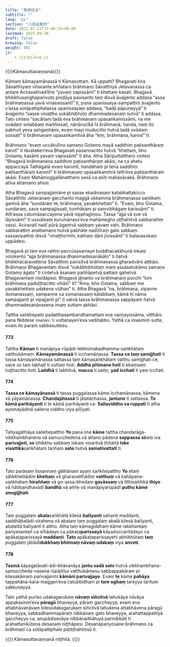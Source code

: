 ```yaml
---
title: "爱欲经注"
subtitle: ""
lang: "pi"
section: "八颂品第四"
date: 2022-07-21T15:06:35+08:00
lastmod: 2025-09-30
draft: false
brewing: false
weight: 401
js:
    - /js/pj2snp.js
---
```


{{<subtitle>}}Kāmasuttavaṇṇanā{{</subtitle>}}

Kāmaṃ kāmayamānassā ti Kāmasuttaṃ. Kā uppatti? Bhagavati kira Sāvatthiyaṃ viharante aññataro brāhmaṇo Sāvatthiyā Jetavanassa ca antare Aciravatīnadītīre “yavaṃ vapissāmī” ti khettaṃ kasati. Bhagavā bhikkhusaṅghaparivuto piṇḍāya pavisanto taṃ disvā āvajjento addasa “assa brāhmaṇassa yavā vinassissantī” ti, puna upanissaya-sampattiṃ āvajjento c’assa sotāpattiphalassa upanissayaṃ addasa, “kadā pāpuṇeyyā” ti āvajjento “sasse vinaṭṭhe sokābhibhūto dhammadesanaṃ sutvā” ti addasa. Tato cintesi “sacāhaṃ tadā eva brāhmaṇaṃ upasaṅkamissāmi, na me ovādaṃ sotabbaṃ maññissati, nānārucikā hi brāhmaṇā, handa, naṃ ito pabhuti yeva saṅgaṇhāmi, evaṃ mayi muducitto hutvā tadā ovādaṃ sossatī” ti brāhmaṇaṃ upasaṅkamitvā āha “kiṃ, brāhmaṇa, karosī” ti.

Brāhmaṇo “evaṃ uccākulīno samaṇo Gotamo mayā saddhiṃ paṭisanthāraṃ karotī” ti tāvataken’eva Bhagavati pasannacitto hutvā “khettaṃ, bho Gotama, kasāmi yavaṃ vapissāmī” ti āha. Atha Sāriputtatthero cintesi “Bhagavā brāhmaṇena saddhiṃ paṭisanthāraṃ akāsi, na ca ahetu appaccayā Tathāgatā evaṃ karonti, handāham pi tena saddhiṃ paṭisanthāraṃ karomī” ti brāhmaṇaṃ upasaṅkamitvā tath’eva paṭisanthāram akāsi. Evaṃ Mahāmoggallānatthero sesā ca asīti mahāsāvakā. Brāhmaṇo atīva attamano ahosi.

Atha Bhagavā sampajjamāne pi sasse ekadivasaṃ katabhattakicco Sāvatthito Jetavanaṃ gacchanto maggā okkamma brāhmaṇassa santikaṃ gantvā āha “sundaraṃ te, brāhmaṇa, yavakkhettan” ti. “Evaṃ, bho Gotama, sundaraṃ, sace sampajjissati, tumhākam pi saṃvibhāgaṃ karissāmī” ti. Ath’assa catumāsaccayena yavā nipphajjiṃsu. Tassa “ajja vā sve vā lāyissāmī” ti ussukkaṃ kurumānass’eva mahāmegho uṭṭhahitvā sabbarattiṃ vassi. Aciravatī nadī pūrā āgantvā sabbaṃ yavaṃ vahi. Brāhmaṇo sabbarattiṃ anattamano hutvā pabhāte nadītīraṃ gato sabbaṃ sassavipattiṃ disvā “vinaṭṭho’mhi, kathaṃ dāni jīvissāmī” ti balavasokaṃ uppādesi.

Bhagavā pi tam eva rattiṃ paccūsasamaye buddhacakkhunā lokaṃ volokento “ajja brāhmaṇassa dhammadesanākālo” ti ñatvā bhikkhācāravattena Sāvatthiṃ pavisitvā brāhmaṇassa gharadvāre aṭṭhāsi. Brāhmaṇo Bhagavantaṃ disvā “sokābhibhūtaṃ maṃ assāsetukāmo samaṇo Gotamo āgato” ti cintetvā āsanaṃ paññāpetvā pattaṃ gahetvā Bhagavantaṃ nisīdāpesi. Bhagavā jānanto va brāhmaṇaṃ pucchi “kiṃ brāhmaṇa paduṭṭhacitto vihāsī” ti? “Āma, bho Gotama, sabbaṃ me yavakkhettaṃ udakena vūḷhan” ti. Atha Bhagavā “na, brāhmaṇa, vipanne domanassaṃ, sampanne ca somanassaṃ kātabbaṃ, kāmā hi nāma sampajjanti pi vipajjanti pī” ti vatvā tassa brāhmaṇassa sappāyaṃ ñatvā dhammadesanāvasena imaṃ suttam abhāsi.

Tattha saṅkhepato padatthasambandhamattam eva vaṇṇayissāma, vitthāro pana Niddese <small>(mahāni. 1)</small> vuttanayen’eva veditabbo. Yathā ca imasmiṃ sutte, evaṃ ito paraṃ sabbasuttesu.

#### 773

Tattha **Kāman** ti manāpiya-rūpādi-tebhūmakadhamma-saṅkhātaṃ vatthukāmaṃ. **Kāmayamānassā** ti icchamānassa. **Tassa ce taṃ samijjhatī** ti tassa kāmayamānassa sattassa taṃ kāmasaṅkhātaṃ vatthu samijjhati ce, sace so taṃ labhatī ti vuttaṃ hoti. **Addhā pītimano hotī** ti ekaṃsaṃ tuṭṭhacitto hoti. **Laddhā** ti labhitvā, **macco** ti satto, **yad icchatī** ti yaṃ icchati.

#### 774

**Tassa ce kāmayānassā** ti tassa puggalassa kāme icchamānassa, kāmena vā yāyamānassa. **Chandajātassā** ti jātataṇhassa, **jantuno** ti sattassa. **Te kāmā parihāyantī** ti te kāmā parihāyanti ce. **Sallaviddho va ruppatī** ti atha ayomayādinā sallena viddho viya pīḷīyati.

#### 775

Tatiyagāthāya saṅkhepattho **Yo** pana ime **kāme** tattha chandarāga-vikkhambhanena vā samucchedena vā attano pādena **sappassa sir**aṃ iva **parivajjeti, so** bhikkhu sabbaṃ lokaṃ visaritvā ṭhitattā **loke visattikā**saṅkhātaṃ taṇhaṃ **sato** hutvā **samativattatī** ti.

#### 776

Tato parāsaṃ tissannaṃ gāthānaṃ ayaṃ saṅkhepattho **Yo** etaṃ sālikkhettādiṃ **khettaṃ** vā gharavatthādiṃ **vatthuṃ** vā kahāpaṇa-saṅkhātaṃ **hiraññaṃ** vā go-assa-bhedaṃ **gavāssaṃ** vā itthisaññikā **thiyo** vā ñātibandhavādī **bandhū** vā aññe vā manāpiyarūpādī **puthu kāme anugijjhati**.

#### 777

Taṃ puggalaṃ **abala**saṅkhātā kilesā **balīyanti** sahanti maddanti, saddhābalādi-virahena vā abalaṃ taṃ puggalaṃ abalā kilesā balīyanti, abalattā balīyantī ti attho. Atha taṃ kāmagiddhaṃ kāme rakkhantaṃ pariyesantañ ca sīhādayo ca pākaṭa**parissayā** kāyaduccaritādayo ca apākaṭaparissayā **maddanti**. **Tato** apākaṭaparissayehi abhibhūtaṃ **taṃ** puggalaṃ jātiādi**dukkhaṃ bhinnaṃ nāvaṃ udakaṃ** viya **anveti**.

#### 778

**Tasmā** kāyagatāsati-ādi-bhāvanāya **jantu sadā sato** hutvā vikkhambhana-samuccheda-vasena rūpādīsu vatthukāmesu sabbappakāram pi kilesakāmaṃ parivajjento **kāmāni parivajjaye**. Evaṃ **te** kāme **pahāya** tappahāna-kara-maggen’eva catubbidham pi **tare oghaṃ** tareyya tarituṃ sakkuṇeyya.

Tato yathā puriso udakagarukaṃ **nāvaṃ siñcitvā** lahukāya nāvāya appakasiren’eva **pāragū** bhaveyya, pāraṃ gaccheyya, evam eva attabhāvanāvaṃ kilesūdakagarukaṃ siñcitvā lahukena attabhāvena pāragū bhaveyya, sabbadhammapāraṃ nibbānaṃ gato bhaveyya, arahattappattiyā gaccheyya ca, anupādisesāya nibbānadhātuyā parinibbātī ti arahattanikūṭena desanaṃ niṭṭhāpesi. Desanāpariyosāne brāhmaṇo ca brāhmaṇī ca sotāpattiphale patiṭṭhahiṃsū ti.

{{<eof>}}
    Kāmasuttavaṇṇanā niṭṭhitā.
{{</eof>}}